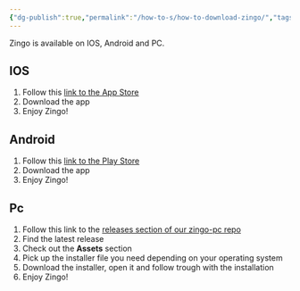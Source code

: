 ```yaml
---
{"dg-publish":true,"permalink":"/how-to-s/how-to-download-zingo/","tags":["how-to","tutorial","download","ios","android","pc"]}
---
```


Zingo is available on IOS, Android and PC.
## IOS
1. Follow this [link to the App Store](https://apps.apple.com/us/app/zingo/id1668209531)
2. Download the app
3. Enjoy Zingo!

## Android
1. Follow this [link to the Play Store](https://play.google.com/store/apps/details?id=com.zengo.wallet&hl=en)
2. Download the app
3. Enjoy Zingo!

## Pc
1. Follow this link to the [releases section of our zingo-pc repo](https://github.com/zingolabs/zingo-pc/releases)
2. Find the latest release
3. Check out the **Assets** section
4. Pick up the installer file you need depending on your operating system
5. Download the installer, open it and follow trough with the installation
6. Enjoy Zingo!